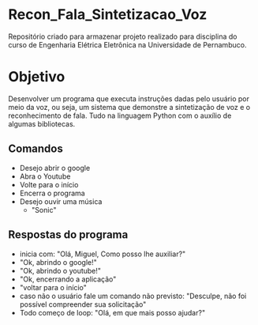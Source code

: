 # Recon_Fala_Sintetizacao_Voz
Repositório criado para armazenar projeto realizado para disciplina do curso de Engenharia Elétrica Eletrônica na Universidade de Pernambuco.

# Objetivo
Desenvolver um programa que executa instruções dadas pelo usuário por meio da voz, ou seja, um sistema que demonstre a sintetização de voz e o reconhecimento de fala. Tudo na linguagem Python com o auxílio de algumas bibliotecas.

## Comandos
- Desejo abrir o google
-	Abra o Youtube
-	Volte para o início
-	Encerra o programa
- Desejo ouvir uma música
  - "Sonic"

## Respostas do programa
-	inicia com: "Olá, Miguel, Como posso lhe auxiliar?"
-	"Ok, abrindo o google!"
-	"Ok, abrindo o youtube!"
-	"Ok, encerrando a aplicação"
-	"voltar para o início"
-	caso não o usuário fale um comando não previsto: "Desculpe, não foi possível compreender sua solicitação"
-	Todo começo de loop: "Olá, em que mais posso ajudar?"

